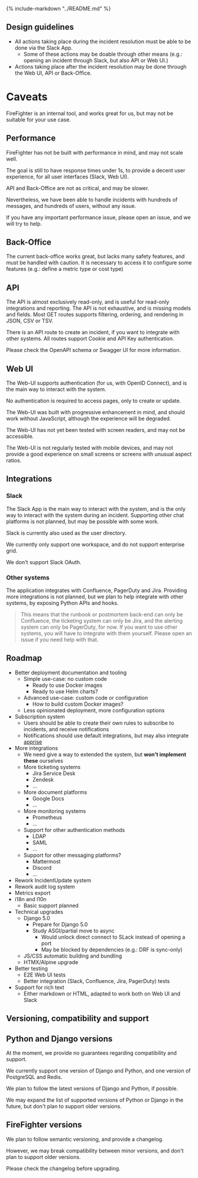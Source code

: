 {%
   include-markdown "../README.md"
%}

## Design guidelines

- All actions taking place during the incident resolution must be able to be done via the Slack App.
  - Some of these actions may be doable through other means (e.g.: opening an incident through Slack, but also API or Web UI.)
- Actions taking place after the incident resolution may be done through the Web UI, API or Back-Office.

# Caveats

FireFighter is an internal tool, and works great for us, but may not be suitable for your use case.

## Performance

FireFighter has not be built with performance in mind, and may not scale well.

The goal is still to have response times under 1s, to provide a decent user experience, for all user interfaces (Slack, Web UI).

API and Back-Office are not as critical, and may be slower.

Nevertheless, we have been able to handle incidents with hundreds of messages, and hundreds of users, without any issue.

If you have any important performance issue, please open an issue, and we will try to help.

## Back-Office

The current back-office works great, but lacks many safety features, and must be handled with caution.
It is necessary to access it to configure some features (e.g.: define a metric type or cost type)

## API

The API is almost exclusively read-only, and is useful for read-only integrations and reporting.
The API is not exhaustive, and is missing models and fields.
Most GET routes supports filtering, ordering, and rendering in JSON, CSV or TSV.

There is an API route to create an incident, if you want to integrate with other systems.
All routes support Cookie and API Key authentication.

Please check the OpenAPI schema or Swagger UI for more information.

## Web UI

The Web-UI supports authentication (for us, with OpenID Connect), and is the main way to interact with the system.

No authentication is required to access pages, only to create or update.

The Web-UI was built with progressive enhancement in mind, and should work without JavaScript, although the experience will be degraded.

The Web-UI has not yet been tested with screen readers, and may not be accessible.

The Web-UI is not regularly tested with mobile devices, and may not provide a good experience on small screens or screens with unusual aspect ratios.

## Integrations

### Slack

The Slack App is the main way to interact with the system, and is the only way to interact with the system during an incident.
Supporting other chat platforms is not planned, but may be possible with some work.

Slack is currently also used as the user directory.

We currently only support one workspace, and do not support enterprise grid.

We don't support Slack OAuth.

### Other systems

The application integrates with Confluence, PagerDuty and Jira.
Providing more integrations is not planned, but we plan to help integrate with other systems, by exposing Python APIs and hooks.

> This means that the runbook or postmortem back-end can only be Confluence, the ticketing system can only be Jira, and the alerting system can only be PagerDuty, for now.
> If you want to use other systems, you will have to integrate with them yourself.
> Please open an issue if you need help with that.


## Roadmap

- Better deployment documentation and tooling
  - Simple use-case: no custom code
    - Ready to use Docker images
    - Ready to use Helm charts?
  - Advanced use-case: custom code or configuration
    - How to build custom Docker images?
  - Less opinionated deployment, more configuration options
- Subscription system
  - Users should be able to create their own rules to subscribe to incidents, and receive notifications
  - Notifications should use default integrations, but may also integrate [apprise](https://github.com/caronc/apprise)
- More integrations
  - We need give a way to extended the system, but **won't implement these** ourselves
  - More ticketing systems
    - Jira Service Desk
    - Zendesk
    - ...
  - More document platforms
    - Google Docs
    - ...
  - More monitoring systems
    - Prometheus
    - ...
  - Support for other authentication methods
    - LDAP
    - SAML
    - ...
  - Support for other messaging platforms?
    - Mattermost
    - Discord
    - ...
- Rework IncidentUpdate system
- Rework audit log system
- Metrics export
- i18n and l10n
  - Basic support planned
- Technical upgrades
  - Django 5.0
    - Prepare for Django 5.0
    - Study ASGI/partial move to async
      - Would unlock direct connect to SLack instead of opening a port
      - May be blocked by dependencies (e.g.: DRF is sync-only)
  - JS/CSS automatic building and bundling
  - HTMX/Alpine upgrade
- Better testing
  - E2E Web UI tests
  - Better integration (Slack, Confluence, Jira, PagerDuty) tests
- Support for rich text
  - Either markdown or HTML, adapted to work both on Web UI and Slack

## Versioning, compatibility and support

## Python and Django versions

At the moment, we provide no guarantees regarding compatibility and support.

We currently support one version of Django and Python, and one version of PostgreSQL and Redis.

We plan to follow the latest versions of Django and Python, if possible.

We may expand the list of supported versions of Python or Django in the future, but don't plan to support older versions.

## FireFighter versions

We plan to follow semantic versioning, and provide a changelog.

However, we may break compatibility between minor versions, and don't plan to support older versions.

Please check the changelog before upgrading.
